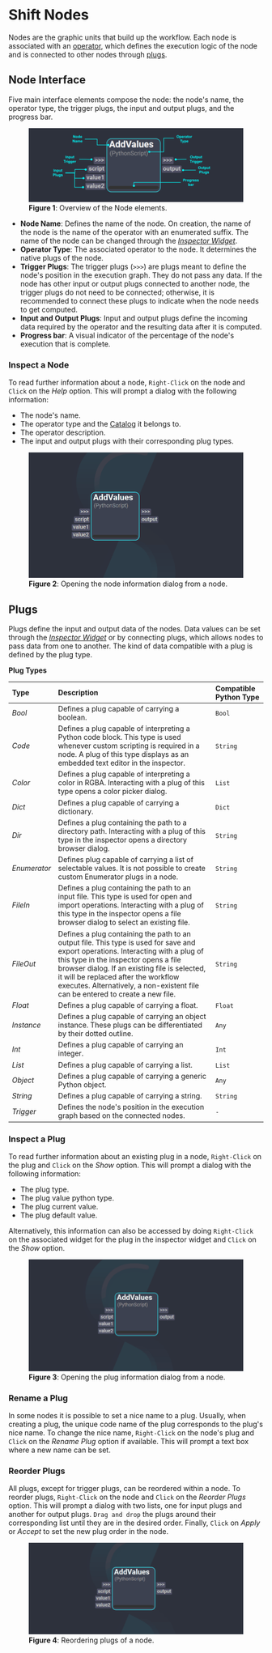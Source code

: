 # Shift Nodes

Nodes are the graphic units that build up the workflow. Each node is associated with an [operator](../getting_started/basics/terminology#operator), which defines the execution logic of the node and is connected to other nodes through [plugs](../getting_started/basics/terminology#plug).

## Node Interface

Five main interface elements compose the node: the node's name, the operator type, the trigger plugs, the input and output plugs, and the progress bar.

<figure>
    <img src="images/node_ui.png" alt="Node UI">
    <figcaption><b>Figure 1</b>: Overview of the Node elements.</figcaption>
</figure>

* **Node Name**: Defines the name of the node. On creation, the name of the node is the name of the operator with an enumerated suffix. The name of the node can be changed through the [*Inspector Widget*](../getting_started/basics/ui_overview#the-inspector).
* **Operator Type**: The associated operator to the node. It determines the native plugs of the node.
* **Trigger Plugs**: The trigger plugs (`>>>`) are plugs meant to define the node's position in the execution graph. They do not pass any data. If the node has other input or output plugs connected to another node, the trigger plugs do not need to be connected; otherwise, it is recommended to connect these plugs to indicate when the node needs to get computed.
* **Input and Output Plugs**: Input and output plugs define the incoming data required by the operator and the resulting data after it is computed. 
* **Progress bar**: A visual indicator of the percentage of the node's execution that is complete. 

### Inspect a Node

To read further information about a node, `Right-Click` on the node and `Click` on the *Help* option. This will prompt a dialog with the following information:

* The node's name.
* The operator type and the [Catalog](../reference/catalogs) it belongs to.
* The operator description.
* The input and output plugs with their corresponding plug types.

<figure>
    <img src="images/shift_operator_dialog.gif" alt="Shift Node Information Dialog">
    <figcaption><b>Figure 2</b>: Opening the node information dialog from a node.</figcaption>
</figure>

## Plugs

Plugs define the input and output data of the nodes. Data values can be set through the [*Inspector Widget*](../getting_started/basics/ui_overview#the-inspector) or by connecting plugs, which allows nodes to pass data from one to another. The kind of data compatible with a plug is defined by the plug type.

**Plug Types**

| Type | Description | Compatible Python Type |
| :--- | :---------- | :---|
| *Bool* | Defines a plug capable of carrying a boolean.|`Bool`|
| *Code* | Defines a plug capable of interpreting a Python code block. This type is used whenever custom scripting is required in a node. A plug of this type displays as an embedded text editor in the inspector. |`String`|
| *Color* | Defines a plug capable of interpreting a color in RGBA. Interacting with a plug of this type opens a color picker dialog.|`List`|
| *Dict* | Defines a plug capable of carrying a dictionary.|`Dict`|
| *Dir* | Defines a plug containing the path to a directory path. Interacting with a plug of this type in the inspector opens a directory browser dialog.|`String`|
| *Enumerator* | Defines plug capable of carrying a list of selectable values. It is not possible to create custom Enumerator plugs in a node.|`String`|
| *FileIn* | Defines a plug containing the path to an input file. This type is used for open and import operations. Interacting with a plug of this type in the inspector opens a file browser dialog to select an existing file.|`String`|
| *FileOut* | Defines a plug containing the path to an output file. This type is used for save and export operations. Interacting with a plug of this type in the inspector opens a file browser dialog.  If an existing file is selected, it will be replaced after the workflow executes. Alternatively, a non-existent file can be entered to create a new file. |`String`|
| *Float* | Defines a plug capable of carrying a float.|`Float`|
| *Instance* | Defines a plug capable of carrying an object instance. These plugs can be differentiated by their dotted outline.|`Any`|
| *Int* | Defines a plug capable of carrying an integer.|`Int`|
| *List* | Defines a plug capable of carrying a list.|`List`|
| *Object* | Defines a plug capable of carrying a generic Python object.|`Any`|
| *String* | Defines a plug capable of carrying a string.|`String`|
| *Trigger* | Defines the node's position in the execution graph based on the connected nodes.|`-`|

### Inspect a Plug

To read further information about an existing plug in a node, `Right-Click` on the plug and `Click` on the *Show* option. This will prompt a dialog with the following information:

* The plug type.
* The plug value python type.
* The plug current value.
* The plug default value.

Alternatively, this information can also be accessed by doing `Right-Click` on the associated widget for the plug in the inspector widget and `Click` on the *Show* option. 

<figure>
    <img src="images/shift_plug_dialog.gif" alt="Shift Plug Information Dialog">
    <figcaption><b>Figure 3</b>: Opening the plug information dialog from a node.</figcaption>
</figure>

### Rename a Plug

In some nodes it is possible to set a nice name to a plug. Usually, when creating a plug, the unique code name of the plug corresponds to the plug's nice name. To change the nice name, `Right-Click` on the node's plug and `Click` on the *Rename Plug* option if available. This will prompt a text box where a new name can be set.

### Reorder Plugs

All plugs, except for trigger plugs, can be reordered within a node. To reorder plugs, `Right-Click` on the node and `Click` on the *Reorder Plugs* option. This will prompt a dialog with two lists, one for input plugs and another for output plugs. `Drag and drop` the plugs around their corresponding list until they are in the desired order. Finally, `Click` on *Apply* or *Accept* to set the new plug order in the node.

<figure>
    <img src="images/shift_plug_reorder.gif" alt="Shift Plug Reordering">
    <figcaption><b>Figure 4</b>: Reordering plugs of a node.</figcaption>
</figure>
